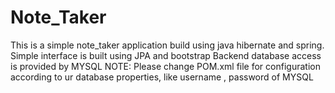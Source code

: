 # Note_Taker
This is a simple note_taker application build using java hibernate and spring.
Simple interface is built using JPA and bootstrap
Backend database access is provided by MYSQL
NOTE:
  Please change POM.xml file for configuration according to ur database properties, like username , password of MYSQL 
